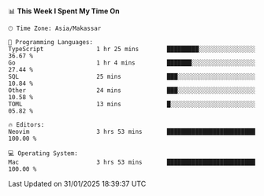 <!--START_SECTION:waka-->
📊 **This Week I Spent My Time On** 

```text
🕑︎ Time Zone: Asia/Makassar

💬 Programming Languages: 
TypeScript               1 hr 25 mins        █████████░░░░░░░░░░░░░░░░   36.67 % 
Go                       1 hr 4 mins         ███████░░░░░░░░░░░░░░░░░░   27.44 % 
SQL                      25 mins             ███░░░░░░░░░░░░░░░░░░░░░░   10.84 % 
Other                    24 mins             ███░░░░░░░░░░░░░░░░░░░░░░   10.58 % 
TOML                     13 mins             █░░░░░░░░░░░░░░░░░░░░░░░░   05.82 % 

🔥 Editors: 
Neovim                   3 hrs 53 mins       █████████████████████████   100.00 % 

💻 Operating System: 
Mac                      3 hrs 53 mins       █████████████████████████   100.00 % 
```


 Last Updated on 31/01/2025 18:39:37 UTC
<!--END_SECTION:waka-->
